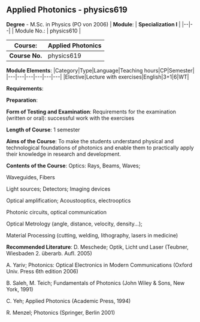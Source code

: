 ## Applied Photonics - physics619

**Degree** - M.Sc. in Physics (PO von 2006)
| **Module**: | **Specialization I** |
|--|--|
| Module No.: | physics610 |

| **Course**: | Applied Photonics |
|------|------|
| **Course No.** | physics619 |

**Module Elements**:
|Category|Type|Language|Teaching hours|CP|Semester|
|---|---|---|---|---|---|
|Elective|Lecture with exercises|English|3+1|6|WT|

**Requirements**:


**Preparation**:


**Form of Testing and Examination**:
Requirements for the examination (written or oral): successful work with the exercises

**Length of Course**:
1 semester

**Aims of the Course**:
To make the students understand physical and technological foundations of photonics and enable them to practically apply their knowledge in research and development.

**Contents of the Course**:
Optics: Rays, Beams, Waves;

Waveguides, Fibers

Light sources; Detectors; Imaging devices

Optical amplification; Acoustooptics, electrooptics

Photonic circuits, optical communication

Optical Metrology (angle, distance, velocity, density...);

Material Processing (cutting, welding, lithography, lasers in medicine)

**Recommended Literature**:
D. Meschede; Optik, Licht und Laser (Teubner, Wiesbaden 2. überarb. Aufl. 2005)

A. Yariv; Photonics: Optical Electronics in Modern Communications (Oxford Univ. Press 6th edition 2006)

B. Saleh, M. Teich; Fundamentals of Photonics (John Wiley & Sons, New York, 1991)

C. Yeh; Applied Photonics (Academic Press, 1994)

R. Menzel; Photonics (Springer, Berlin 2001)


